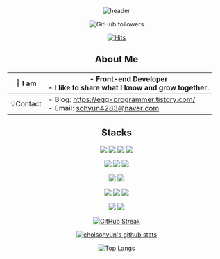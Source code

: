 <div align="center">


![header](https://capsule-render.vercel.app/api?type=waving&color=f2c343&height=200&section=header&text=choisohyun's%20profile&fontSize=60&animation=fadeIn&fontAlignY=38&descAlignY=51&descAlign=62&fontColor=F7F5F5)


![GitHub followers](https://img.shields.io/github/followers/choisohyun?style=social)

[![Hits](https://hits.seeyoufarm.com/api/count/incr/badge.svg?url=https%3A%2F%2Fgithub.com%2Fchoisohyun&count_bg=%2379C83D&title_bg=%23555555&icon=&icon_color=%23E7E7E7&title=hits&edge_flat=false)](https://hits.seeyoufarm.com)

## About Me

| 👀 I am      | - **Front-end Developer**<br>- I like to share what I know and grow together.              |
| ------------ | ------------------------------------------------------------------------------------------ |
| 💡Contact    | - Blog: https://egg-programmer.tistory.com/<br>- Email: <a href="mailto:sohyun4283@naver.com">sohyun4283@naver.com</a>       |
  
## Stacks
  
<img src="https://img.shields.io/badge/Javascript-F7DF1E?style=flat-square&logo=javaScript&logoColor=white"/></a>
<img src="https://img.shields.io/badge/Typescript-3178C6?style=flat-square&logo=typescript&logoColor=white"/></a>
<img src="https://img.shields.io/badge/HTML5-E34F26?style=flat-square&logo=html5&logoColor=white"/></a>
<img src="https://img.shields.io/badge/CSS3-1572B6?style=flat-square&logo=css3&logoColor=white"/></a>

<img src="https://img.shields.io/badge/React.js-61DAFB?style=flat-square&logo=react&logoColor=white"/></a>
<img src="https://img.shields.io/badge/Vue.js-4FC08D?style=flat-square&logo=vue&logoColor=white"/></a>
<img src="https://img.shields.io/badge/jQuery-0769AD?style=flat-square&logo=jquery&logoColor=white"/></a>


<img src="https://img.shields.io/badge/ReactQuery-FF4154?style=flat-square&logo=reactquery&logoColor=white"/></a>
<img src="https://img.shields.io/badge/Redux-764ABC?style=flat-square&logo=redux&logoColor=white"/></a>

<img src="https://img.shields.io/badge/Webpack-8DD6F9?style=flat-square&logo=webpack&logoColor=white"/></a>
<img src="https://img.shields.io/badge/rollup-EC4A3F?style=flat-square&logo=rollup&logoColor=white"/></a>
<img src="https://img.shields.io/badge/Vite-646CFF?style=flat-square&logo=vite&logoColor=white"/></a>

<img src="https://img.shields.io/badge/ESLint-4B32C3?style=flat-square&logo=eslint&logoColor=white"/></a>
<img src="https://img.shields.io/badge/Prettier-F7B93E?style=flat-square&logo=prettier&logoColor=white"/></a>

[![GitHub Streak](http://github-readme-streak-stats.herokuapp.com?user=choisohyun&theme=dark&date_format=M%20j%5B%2C%20Y%5D)](https://git.io/streak-stats)

[![choisohyun's github stats](https://github-readme-stats.vercel.app/api?username=choisohyun&show_icons=true&theme=gruvbox)](https://github.com/choisohyun)

[![Top Langs](https://github-readme-stats.vercel.app/api/top-langs/?username=choisohyun&layout=compact&theme=dark)](https://github.com/choisohyun)

<!--

![](https://github-profile-summary-cards.vercel.app/api/cards/profile-details?username=choisohyun&theme=solarized_dark)

--!>
</div>
